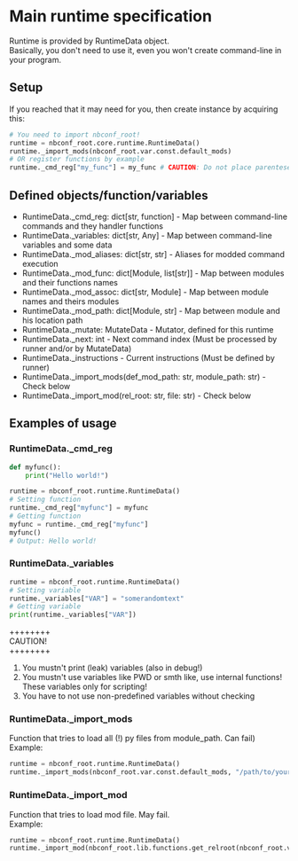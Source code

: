 # Main runtime specification

Runtime is provided by RuntimeData object. <br>
Basically, you don't need to use it, even you won't create command-line in your program. <br>

## Setup

If you reached that it may need for you, then create instance by acquiring this: <br>

```python
# You need to import nbconf_root!
runtime = nbconf_root.core.runtime.RuntimeData()
runtime._import_mods(nbconf_root.var.const.default_mods)
# OR register functions by example
runtime._cmd_reg["my_func"] = my_func # CAUTION: Do not place parenteses after function! It will not work!
```

## Defined objects/function/variables

- RuntimeData._cmd_reg: dict[str, function] - Map between command-line commands and they handler functions
- RuntimeData._variables: dict[str, Any] - Map between command-line variables and some data
- RuntimeData._mod_aliases: dict[str, str] - Aliases for modded command execution
- RuntimeData._mod_func: dict[Module, list[str]] - Map between modules and their functions names
- RuntimeData._mod_assoc: dict[str, Module] - Map between module names and theirs modules
- RuntimeData._mod_path: dict[Module, str] - Map between module and his location path
- RuntimeData._mutate: MutateData - Mutator, defined for this runtime
- RuntimeData._next: int - Next command index (Must be processed by runner and/or by MutateData)
- RuntimeData._instructions - Current instructions (Must be defined by runner)
- RuntimeData._import_mods(def_mod_path: str, module_path: str) - Check below
- RuntimeData._import_mod(rel_root: str, file: str) - Check below

## Examples of usage

### RuntimeData._cmd_reg

```python
def myfunc():
    print("Hello world!")

runtime = nbconf_root.runtime.RuntimeData()
# Setting function
runtime._cmd_reg["myfunc"] = myfunc
# Getting function
myfunc = runtime._cmd_reg["myfunc"]
myfunc()
# Output: Hello world!
```

### RuntimeData._variables

```python
runtime = nbconf_root.runtime.RuntimeData()
# Setting variable
runtime._variables["VAR"] = "somerandomtext"
# Getting variable
print(runtime._variables["VAR"])
```
++++++++<br>
CAUTION!<br>
++++++++<br>
1. You mustn't print (leak) variables (also in debug!)
2. You mustn't use variables like PWD or smth like, use internal functions! These variables only for scripting!
3. You have to not use non-predefined variables without checking


### RuntimeData._import_mods

Function that tries to load all (!) py files from module_path. Can fail) <br>
Example: <br>
```python
runtime = nbconf_root.runtime.RuntimeData()
runtime._import_mods(nbconf_root.var.const.default_mods, "/path/to/your/modules")
```

### RuntimeData._import_mod

Function that tries to load mod file. May fail.<br>
Example:<br>
```python
runtime = nbconf_root.runtime.RuntimeData()
runtime._import_mod(nbconf_root.lib.functions.get_relroot(nbconf_root.var.const.default_mods, "/path/to/file.py"), "/path/to/same/file")
```
